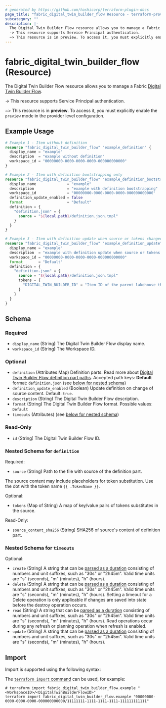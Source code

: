 ```yaml
---
# generated by https://github.com/hashicorp/terraform-plugin-docs
page_title: "fabric_digital_twin_builder_flow Resource - terraform-provider-fabric"
subcategory: ""
description: |-
  The Digital Twin Builder Flow resource allows you to manage a Fabric Digital Twin Builder Flow https://learn.microsoft.com/fabric/real-time-intelligence/digital-twin-builder/overview.
  -> This resource supports Service Principal authentication.
  ~> This resource is in preview. To access it, you must explicitly enable the preview mode in the provider level configuration.
---
```


# fabric_digital_twin_builder_flow (Resource)

The Digital Twin Builder Flow resource allows you to manage a Fabric [Digital Twin Builder Flow](https://learn.microsoft.com/fabric/real-time-intelligence/digital-twin-builder/overview).

-> This resource supports Service Principal authentication.

~> This resource is in **preview**. To access it, you must explicitly enable the `preview` mode in the provider level configuration.

## Example Usage

```terraform
# Example 1 - Item without definition
resource "fabric_digital_twin_builder_flow" "example_definition" {
  display_name = "example"
  description  = "example without definition"
  workspace_id = "00000000-0000-0000-0000-000000000000"
}

# Example 2 - Item with definition bootstrapping only
resource "fabric_digital_twin_builder_flow" "example_definition_bootstrap" {
  display_name              = "example"
  description               = "example with definition bootstrapping"
  workspace_id              = "00000000-0000-0000-0000-000000000000"
  definition_update_enabled = false
  format                    = "Default"
  definition = {
    "definition.json" = {
      source = "${local.path}/definition.json.tmpl"
    }
  }
}

# Example 3 - Item with definition update when source or tokens changed
resource "fabric_digital_twin_builder_flow" "example_definition_update" {
  display_name = "example"
  description  = "example with definition update when source or tokens changed"
  workspace_id = "00000000-0000-0000-0000-000000000000"
  format       = "Default"
  definition = {
    "definition.json" = {
      source = "${local.path}/definition.json.tmpl"
      tokens = {
        "DIGITAL_TWIN_BUILDER_ID" = "Item ID of the parent lakehouse that exists in the workspace"
      }
    }
  }
}
```

<!-- schema generated by tfplugindocs -->
## Schema

### Required

- `display_name` (String) The Digital Twin Builder Flow display name.
- `workspace_id` (String) The Workspace ID.

### Optional

- `definition` (Attributes Map) Definition parts. Read more about [Digital Twin Builder Flow definition part paths](https://learn.microsoft.com/rest/api/fabric/articles/item-management/definitions/digital-twin-builder-flow-definition). Accepted path keys: **Default** format: `definition.json` (see [below for nested schema](#nestedatt--definition))
- `definition_update_enabled` (Boolean) Update definition on change of source content. Default: `true`.
- `description` (String) The Digital Twin Builder Flow description.
- `format` (String) The Digital Twin Builder Flow format. Possible values: `Default`
- `timeouts` (Attributes) (see [below for nested schema](#nestedatt--timeouts))

### Read-Only

- `id` (String) The Digital Twin Builder Flow ID.

<a id="nestedatt--definition"></a>

### Nested Schema for `definition`

Required:

- `source` (String) Path to the file with source of the definition part.

The source content may include placeholders for token substitution. Use the dot with the token name `{{ .TokenName }}`.

Optional:

- `tokens` (Map of String) A map of key/value pairs of tokens substitutes in the source.

Read-Only:

- `source_content_sha256` (String) SHA256 of source's content of definition part.

<a id="nestedatt--timeouts"></a>

### Nested Schema for `timeouts`

Optional:

- `create` (String) A string that can be [parsed as a duration](https://pkg.go.dev/time#ParseDuration) consisting of numbers and unit suffixes, such as "30s" or "2h45m". Valid time units are "s" (seconds), "m" (minutes), "h" (hours).
- `delete` (String) A string that can be [parsed as a duration](https://pkg.go.dev/time#ParseDuration) consisting of numbers and unit suffixes, such as "30s" or "2h45m". Valid time units are "s" (seconds), "m" (minutes), "h" (hours). Setting a timeout for a Delete operation is only applicable if changes are saved into state before the destroy operation occurs.
- `read` (String) A string that can be [parsed as a duration](https://pkg.go.dev/time#ParseDuration) consisting of numbers and unit suffixes, such as "30s" or "2h45m". Valid time units are "s" (seconds), "m" (minutes), "h" (hours). Read operations occur during any refresh or planning operation when refresh is enabled.
- `update` (String) A string that can be [parsed as a duration](https://pkg.go.dev/time#ParseDuration) consisting of numbers and unit suffixes, such as "30s" or "2h45m". Valid time units are "s" (seconds), "m" (minutes), "h" (hours).

## Import

Import is supported using the following syntax:

The [`terraform import` command](https://developer.hashicorp.com/terraform/cli/commands/import) can be used, for example:

```shell
# terraform import fabric_digital_twin_builder_flow.example "<WorkspaceID>/<DigitalTwinBuilderFlowID>"
terraform import fabric_digital_twin_builder_flow.example "00000000-0000-0000-0000-000000000000/11111111-1111-1111-1111-111111111111"
```
